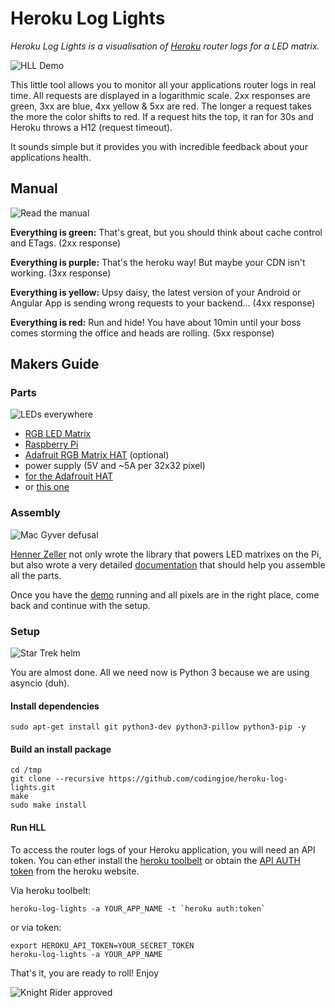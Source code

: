 # Heroku Log Lights

_Heroku Log Lights is a visualisation of [Heroku][heroku] router logs for a LED matrix._

![HLL Demo](demo.gif)

This little tool allows you to monitor all your applications router logs in real time.
All requests are displayed in a logarithmic scale. 2xx responses are green, 3xx are blue, 4xx yellow & 5xx are red. The longer a request takes the more the color shifts to red. If a request hits the top, it ran for 30s and Heroku throws a H12 (request timeout).

It sounds simple but it provides you with incredible feedback about your applications health.

## Manual

![Read the manual](https://cdn.meme.am/cache/instances/folder246/57635246.jpg)

**Everything is green:**
That's great, but you should think about cache control and ETags.
(2xx response)

**Everything is purple:**
That's the heroku way! But maybe your CDN isn't working.
(3xx response)

**Everything is yellow:**
Upsy daisy, the latest version of your Android or Angular App is sending wrong requests to your backend...
(4xx response)

**Everything is red:**
Run and hide! You have about 10min until your boss comes storming the office and heads are rolling.
(5xx response)

## Makers Guide

### Parts

![LEDs everywhere](https://img.memesuper.com/0e7aae6b9766c895a845cae2fbb0aff9_3466791-led-memes_400-304.jpeg)

* [RGB LED Matrix](http://a.co/89lfm33)
* [Raspberry Pi](https://www.raspberrypi.org)
* [Adafruit RGB Matrix HAT](https://www.adafruit.com/product/2345) (optional)
* power supply (5V and ~5A per 32x32 pixel)
 * [for the Adafrouit HAT](https://www.amazon.com/XINY-100V-240V-Switching-Interface-Surveillance/dp/B01JI373AY/)
 * or [this one](www.amazon.com/Pasow-Strip-Switching-Supply-Adapter/dp/B015C6DU6M/)

### Assembly

![Mac Gyver defusal](https://s-media-cache-ak0.pinimg.com/736x/c7/fb/61/c7fb612016dbc8f632b0b4349081247b.jpg)

[Henner Zeller][hzeller]
not only wrote the library that powers LED matrixes on the Pi, but also wrote a very detailed [documentation][rpi-rgb-led-matrix] that should help you assemble all the parts.

Once you have the [demo](https://github.com/hzeller/rpi-rgb-led-matrix#lets-do-it) running and all pixels are in the right place, come back and continue with the setup.

### Setup

![Star Trek helm](http://vignette4.wikia.nocookie.net/memoryalpha/images/9/94/Galaxy_mission_ops.jpg/revision/latest/scale-to-width-down/800?cb=20120226203320&path-prefix=en)

You are almost done. All we need now is Python 3 because we are using asyncio (duh).

#### Install dependencies
```shell
sudo apt-get install git python3-dev python3-pillow python3-pip -y
```

#### Build an install package
```shell
cd /tmp
git clone --recursive https://github.com/codingjoe/heroku-log-lights.git
make
sudo make install
```

#### Run HLL

To access the router logs of your Heroku application, you will need an API token.
You can ether install the [heroku toolbelt][heroku-toolbelt]
or obtain the [API AUTH token][heroku-token] from the heroku website.

Via heroku toolbelt:

```shell
heroku-log-lights -a YOUR_APP_NAME -t `heroku auth:token`
```

or via token:

```shell
export HEROKU_API_TOKEN=YOUR_SECRET_TOKEN
heroku-log-lights -a YOUR_APP_NAME
```

That's it, you are ready to roll! Enjoy

![Knight Rider approved](http://sm.ign.com/ign_de/screenshot/default/knight-rider_u17w.jpg)

[heroku]: https://www.heroku.com/
[heroku-toolbelt]: https://toolbelt.heroku.com/
[heroku-token]: https://devcenter.heroku.com/articles/platform-api-quickstart#authentication
[hzeller]: https://github.com/hzeller
[rpi-rgb-led-matrix]: https://github.com/hzeller/rpi-rgb-led-matrix

